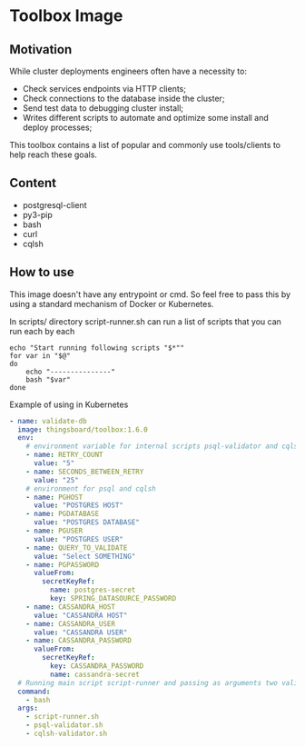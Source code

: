 # Toolbox Image

## Motivation

While cluster deployments engineers often have a necessity to:
* Check services endpoints via HTTP clients;
* Check connections to the database inside the cluster;
* Send test data to debugging cluster install;
* Writes different scripts to automate and optimize some install and deploy processes;

This toolbox contains a list of popular and commonly use tools/clients to help reach these goals.

## Content
* postgresql-client
* py3-pip
* bash
* curl
* cqlsh

## How to use

This image doesn't have any entrypoint or cmd. So feel free to pass this by using a standard mechanism of Docker or Kubernetes.

In scripts/ directory script-runner.sh can run a list of scripts that you can run each by each

```shell
echo "Start running following scripts "$*""
for var in "$@"
do
    echo "---------------"
    bash "$var"
done
```

Example of using in Kubernetes
```yaml
- name: validate-db
  image: thingsboard/toolbox:1.6.0
  env: 
    # environment variable for internal scripts psql-validator and cqlsh-validator
    - name: RETRY_COUNT
      value: "5"
    - name: SECONDS_BETWEEN_RETRY
      value: "25"
    # environment for psql and cqlsh 
    - name: PGHOST
      value: "POSTGRES HOST"
    - name: PGDATABASE
      value: "POSTGRES DATABASE"
    - name: PGUSER
      value: "POSTGRES USER"
    - name: QUERY_TO_VALIDATE
      value: "Select SOMETHING"
    - name: PGPASSWORD
      valueFrom:
        secretKeyRef:
          name: postgres-secret
          key: SPRING_DATASOURCE_PASSWORD
    - name: CASSANDRA_HOST
      value: "CASSANDRA HOST"
    - name: CASSANDRA_USER
      value: "CASSANDRA USER"
    - name: CASSANDRA_PASSWORD
      valueFrom:
        secretKeyRef:
          key: CASSANDRA_PASSWORD
          name: cassandra-secret
  # Running main script script-runner and passing as arguments two validator scripts
  command:
    - bash
  args:
    - script-runner.sh
    - psql-validator.sh
    - cqlsh-validator.sh
```